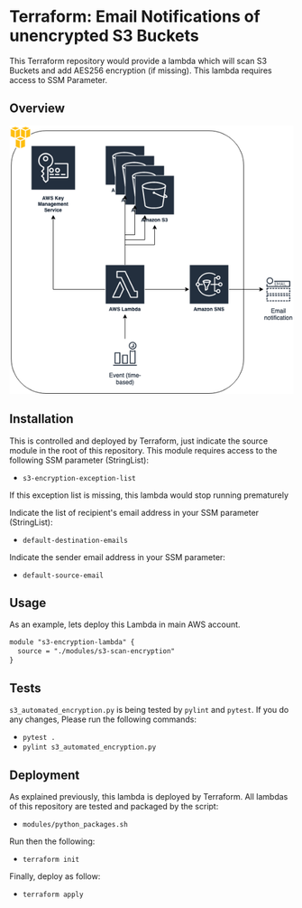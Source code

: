 # Terraform: Email Notifications of unencrypted S3 Buckets

This Terraform repository would provide a lambda which will scan S3 Buckets and add AES256 encryption (if missing). This lambda requires access to SSM Parameter.

## Overview

![Image](lambda-s3encryption.png?raw=true)

## Installation

This is controlled and deployed by Terraform, just indicate the source module in the root of this repository. This module requires access to the following SSM parameter (StringList):
- `s3-encryption-exception-list`

If this exception list is missing, this lambda would stop running prematurely

Indicate the list of recipient's email address in your SSM parameter (StringList):
- `default-destination-emails`

Indicate the sender email address in your SSM parameter:
- `default-source-email`

## Usage

As an example, lets deploy this Lambda in main AWS account.

```hcl
module "s3-encryption-lambda" {
  source = "./modules/s3-scan-encryption"
}
```

## Tests

`s3_automated_encryption.py` is being tested by `pylint` and `pytest`. If you do any changes, Please run the following commands:
- `pytest .`
- `pylint s3_automated_encryption.py`

## Deployment

As explained previously, this lambda is deployed by Terraform. All lambdas of this repository are tested and packaged by the script:
- `modules/python_packages.sh`

Run then the following:

- `terraform init`

Finally, deploy as follow:

- `terraform apply`
